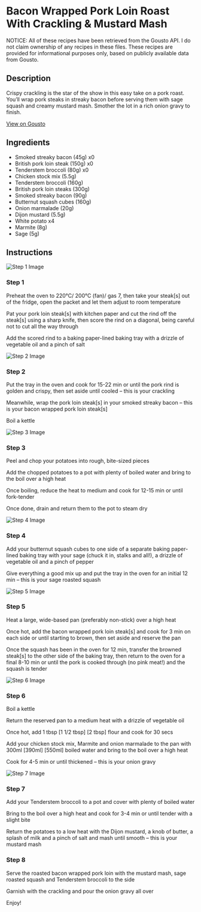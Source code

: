 # Bacon Wrapped Pork Loin Roast With Crackling & Mustard Mash

NOTICE: All of these recipes have been retrieved from the Gousto API. I do not claim ownership of any recipes in these files. These recipes are provided for informational purposes only, based on publicly available data from Gousto.

## Description

Crispy crackling is the star of the show in this easy take on a pork roast. You’ll wrap pork steaks in streaky bacon before serving them with sage squash and creamy mustard mash. Smother the lot in a rich onion gravy to finish. 

[View on Gousto](https://www.gousto.co.uk/recipes/cookbook/bacon-wrapped-pork-loin-roast-with-crackling-mustard-mash)

## Ingredients

- Smoked streaky bacon (45g) x0
- British pork loin steak (150g) x0
- Tenderstem broccoli (80g) x0
- Chicken stock mix (5.5g)
- Tenderstem broccoli (160g)
- British pork loin steaks (300g)
- Smoked streaky bacon (90g)
- Butternut squash cubes (160g)
- Onion marmalade (20g)
- Dijon mustard (5.5g)
- White potato x4
- Marmite (8g)
- Sage (5g)

## Instructions

![Step 1 Image](https://production-media.gousto.co.uk/cms/recipe-step-image/step-1-1688481957038-x200.jpg)

### Step 1

Preheat the oven to 220°C/ 200°C (fan)/ gas 7, then take your steak[s] out of the fridge, open the packet and let them adjust to room temperature

Pat your pork loin steak[s] with kitchen paper and cut the rind off the steak[s] using a sharp knife, then score the rind on a diagonal, being careful not to cut all the way through

Add the scored rind to a baking paper-lined baking tray with a drizzle of vegetable oil and a pinch of salt

![Step 2 Image](https://production-media.gousto.co.uk/cms/recipe-step-image/step-2-1688481960686-x200.jpg)

### Step 2

Put the tray in the oven and cook for 15-22 min or until the pork rind is golden and crispy, then set aside until cooled – this is your crackling

Meanwhile, wrap the pork loin steak[s] in your smoked streaky bacon – this is your bacon wrapped pork loin steak[s]

Boil a kettle

![Step 3 Image](https://production-media.gousto.co.uk/cms/recipe-step-image/step-3-1688481963905-x200.jpg)

### Step 3

Peel and chop your potatoes into rough, bite-sized pieces

Add the chopped potatoes to a pot with plenty of boiled water and bring to the boil over a high heat

Once boiling, reduce the heat to medium and cook for 12-15 min or until fork-tender

Once done, drain and return them to the pot to steam dry

![Step 4 Image](https://production-media.gousto.co.uk/cms/recipe-step-image/step-4-1688481968220-x200.jpg)

### Step 4

Add your butternut squash cubes to one side of a separate baking paper-lined baking tray with your sage (chuck it in, stalks and all!), a drizzle of vegetable oil and a pinch of pepper

Give everything a good mix up and put the tray in the oven for an initial 12 min – this is your sage roasted squash

![Step 5 Image](https://production-media.gousto.co.uk/cms/recipe-step-image/step-5-1688481972024-x200.jpg)

### Step 5

Heat a large, wide-based pan (preferably non-stick) over a high heat

Once hot, add the bacon wrapped pork loin steak[s] and cook for 3 min on each side or until starting to brown, then set aside and reserve the pan

Once the squash has been in the oven for 12 min, transfer the browned steak[s] to the other side of the baking tray, then return to the oven for a final 8-10 min or until the pork is cooked through (no pink meat!) and the squash is tender

![Step 6 Image](https://production-media.gousto.co.uk/cms/recipe-step-image/step-6-1688481976670-x200.jpg)

### Step 6

Boil a kettle

Return the reserved pan to a medium heat with a drizzle of vegetable oil

Once hot, add 1 tbsp <span class="text-purple">[1 1/2 tbsp]</span> <span class="text-danger">[2 tbsp]</span> flour and cook for 30 secs

Add your chicken stock mix, Marmite and onion marmalade to the pan with 300ml <span class="text-purple">[390ml]</span> <span class="text-danger">[550ml]</span> boiled water and bring to the boil over a high heat

Cook for 4-5 min or until thickened – this is your onion gravy

![Step 7 Image](https://production-media.gousto.co.uk/cms/recipe-step-image/step-7-1688481981604-x200.jpg)

### Step 7

Add your Tenderstem broccoli to a pot and cover with plenty of boiled water

Bring to the boil over a high heat and cook for 3-4 min or until tender with a slight bite

Return the potatoes to a low heat with the Dijon mustard, a knob of butter, a splash of milk and a pinch of salt and mash until smooth – this is your mustard mash

### Step 8

Serve the roasted bacon wrapped pork loin with the mustard mash, sage roasted squash and Tenderstem broccoli to the side

Garnish with the crackling and pour the onion gravy all over

Enjoy!

